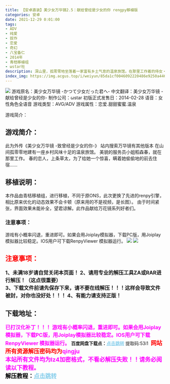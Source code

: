 ```yaml
---
title: 【安卓直装】美少女万华镜2.5：献给曾经是少女的你 rengpy移植版
categories: 安卓
date: 2021-12-29 0:01:00
tags:
- ADV
- 纯爱
- 拔作
- 恋爱
- 奇幻
- 八宝备仁
- 2014年
- 青桔移植组
- ωstar社
description: 深山里，孤零零地坐落着一家富有乡土气息的温泉旅馆。在那里工作着的侍女・稻森春。而はる的恋人・上条草太，像是要给她一个惊喜一样，悄悄地上门拜访了这家旅馆。
index_img: https://img.acgus.top/i/weiyun/85da1cf0046092220486e9250a44650c10667c92e307e35c3537c89ed752d4a83c64ee39a07b6edee5d5e973e5f01a91.webp
---
```

![](https://img.acgus.top/i/weiyun/40885a3db4996b6caa43efe89df8009f6067846f4a60de5914f12d920e85382ea9fbe2df0077ec89fbffb422aeb96791.webp)
游戏原名：美少女万华镜 -かつて少女だった君へ-
中文翻译：美少女万华镜 -献给曾经是少女的你-
制作公司：ωstar
初版正式发售日：2014-02-28
语音：女性角色全语音
游戏类型：AVG/ADV
游戏属性：恋爱.甜甜蜜蜜.温泉

游戏简介： 
## 游戏简介：
此为外传《美少女万华镜 -致曾经是少女的你-》
站内搜索万华镜有其他版本
在山间孤零零地建有一座乡村风味十足的温泉旅馆。
美貌的服务员小姐稻森春，就在那里工作。
春的恋人，上条草太，为了给她一个惊喜，瞒着她偷偷地的前去住宿……

## **移植说明：**
本作品由青桔移植组，进行移植，不同于原ONS，此次更换了先进的renpy引擎，相比原来优化的动态效果不会卡顿（原来用的不是视频，是长图）。
由于时间紧张，界面效果未能补全，望君谅解。此作品献给万花镜系列好者们。

### **注意事项：**
游戏有小概率闪退，重进即可。如果会用Joiplay模拟器，下载PC版，用Joiplay模拟器比较稳定。IOS用户可下载RenpyViewer 模拟器运行。
![](https://img.acgus.top/i/weiyun/318628712a22aad4226b87d60c1667adb3c3f2265696c36e8fbf9192e2a7ace190e2d25ea0c7eea93e5859b42e496294.webp)
![](https://img.acgus.top/i/weiyun/e3242d78db72e1b457070b5c461218175b36bfcd0fdf0e983f49bda199b2d57e5cb19e998978599fae2fbcc06c195e9d.webp)





## <font color=#FF0000 >注意事项：</font>
<font size=3><b>1、未满18岁请自觉关闭本页面！
2、请用专业的解压工具ZA或RAR进行解压！（这点很重要）           
3、下载文件前请先保存下来，请不要在线解压！！！这样会导致文件被封，对你也没好处！！！
4、有能力请支持正版！</b></font>

## 下载地址：
<font color=#FF00FF size=3>**已打汉化补丁！！！**</font>
<font color=#FF00FF size=3>**游戏有小概率闪退，重进即可。如果会用Joiplay模拟器，下载PC版，用Joiplay模拟器比较稳定。IOS用户可下载RenpyViewer 模拟器运行。**</font>
<b>百度网盘下载点：</b><a href="https://pan.baidu.com/s/1vJ_GPRSqBegH_B80zDsEYA?pwd=53i1" style="color: #87CEEB;"><b>点击跳转</b></a> 提取码:53i1
<a style="padding: 0" href="https://post.qingju.org/AD/"><img style="max-width:100%" src="https://img.acgus.top/i/2024/07/478f689b8021d8d499ab43d21acf137a.gif" alt=""></a>
<b><font color=#FF0000 size=4>网站所有资源解压密码均为</b></font><b><font color=#FF00FF size=4>qingju</font><font color=#FF0000 ></font></b><br><b><font color=#FF00FF size=4>本站所有文件均为lz4加密格式，不看必解压失败！！请务必阅读以下教程。</b></font><br><b><font color=#000 size=4>解压教程：</b><a href="https://post.qingju.org/tutorial/000/" style="color: #87CEEB;"><b>点击跳转</b></a>